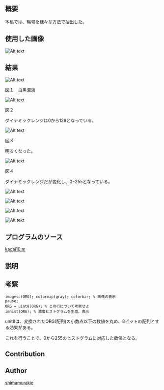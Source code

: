 

## 概要

本稿では、輪郭を様々な方法で抽出した。
## 使用した画像

![Alt text](kaze.png "Optional title")

## 結果


![Alt text](kadai10/0101.png "Optional title")

図１　白黒濃淡

![Alt text](kadai10/0102.png "Optional title")

図２

ダイナミックレンジは0から128となっている。

![Alt text](kadai10/0103.png "Optional title")

図３　

明るくなった。

![Alt text](kadai10/0104.png "Optional title")

図４

ダイナミックレンジだが変化し、0~255となっている。

![Alt text](kadai10/1020.png "Optional title")

![Alt text](kadai10/1021.png "Optional title")

![Alt text](kadai10/1022.png "Optional title")

![Alt text](kadai10/1023.png "Optional title")

## プログラムのソース

[kadai10.m](https://github.com/shimamurakie/ImageProssessing/edit/master/kadai10.m)

## 説明

## 考察

    imagesc(ORG); colormap(gray); colorbar; % 画像の表示
    pause;
    ORG = uint8(ORG); % この行について考察せよ
    imhist(ORG); % 濃度ヒストグラムを生成、表示

unit8は、変換されたORG(配列)の小数点以下の数値を丸め、8ビットの配列とする効果がある。

これを行うことで、0から255のヒストグラムに対応した数値となる。

## Contribution



## Author

[shimamurakie](https://github.com/shimamurakie)
